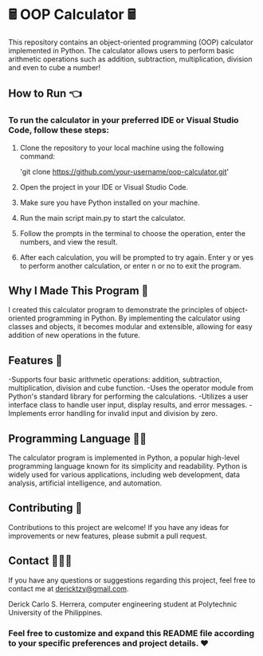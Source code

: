 # 🖩 OOP Calculator 🖩
This repository contains an object-oriented programming (OOP) calculator implemented in Python. The calculator allows users to perform basic arithmetic operations such as addition, subtraction, multiplication, division and even to cube a number!

## How to Run 👈
### To run the calculator in your preferred IDE or Visual Studio Code, follow these steps:

1. Clone the repository to your local machine using the following command:

   'git clone https://github.com/your-username/oop-calculator.git'

2. Open the project in your IDE or Visual Studio Code.
3. Make sure you have Python installed on your machine.
4. Run the main script main.py to start the calculator.
5. Follow the prompts in the terminal to choose the operation, enter the numbers, and view the result.
6. After each calculation, you will be prompted to try again. Enter y or yes to perform another calculation, or enter n or no to exit the program.

## Why I Made This Program 🤔
I created this calculator program to demonstrate the principles of object-oriented programming in Python. By implementing the calculator using classes and objects, it becomes modular and extensible, allowing for easy addition of new operations in the future.

## Features 🤖
-Supports four basic arithmetic operations: addition, subtraction, multiplication, division and cube function.
-Uses the operator module from Python's standard library for performing the calculations.
-Utilizes a user interface class to handle user input, display results, and error messages.
-Implements error handling for invalid input and division by zero.

## Programming Language 👨‍💻
The calculator program is implemented in Python, a popular high-level programming language known for its simplicity and readability. Python is widely used for various applications, including web development, data analysis, artificial intelligence, and automation.

## Contributing 🤝
Contributions to this project are welcome! If you have any ideas for improvements or new features, please submit a pull request.

## Contact 📧👨‍💻
If you have any questions or suggestions regarding this project, feel free to contact me at dericktzy@gmail.com. 

Derick Carlo S. Herrera, computer engineering student at Polytechnic University of the Philippines.

### Feel free to customize and expand this README file according to your specific preferences and project details. ❤️

